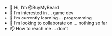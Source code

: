 - 👋 Hi, I’m @BuyMyBeard
- 👀 I’m interested in ... game dev
- 🌱 I’m currently learning ... programming
- 💞️ I’m looking to collaborate on ... nothing so far
- 📫 How to reach me ... don't

<!---
BuyMyBeard/BuyMyBeard is a ✨ special ✨ repository because its `README.md` (this file) appears on your GitHub profile.
You can click the Preview link to take a look at your changes.
--->
